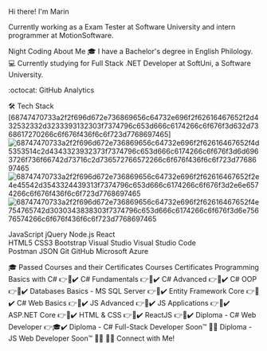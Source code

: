  Hi there! I'm Marin
 
Currently working as a Exam Tester at Software University and intern programmer at MotionSoftware.

Night Coding About Me
🎓  I have a Bachelor's degree in English Philology.
💻  Currently studying for Full Stack .NET Developer at SoftUni, a Software University.

:octocat:  GitHub Analytics
 

🛠  Tech Stack
 [68747470733a2f2f696d672e736869656c64732e696f2f62616467652f2d432532332d3233393132303f7374796c653d666c6174266c6f676f3d632d7368617270266c6f676f436f6c6f723d7768697465] ![68747470733a2f2f696d672e736869656c64732e696f2f62616467652f4d5353514c2d4343323932373f7374796c653d666c6174266c6f676f3d6d6963726f736f66742d73716c2d736572766572266c6f676f436f6c6f723d7768697465](https://user-images.githubusercontent.com/25013809/151027453-35f84f6f-8a97-4c08-8a33-c3d593685bd5.svg)
 ![68747470733a2f2f696d672e736869656c64732e696f2f62616467652f2e4e45542d3543324439313f7374796c653d666c6174266c6f676f3d2e6e6574266c6f676f436f6c6f723d7768697465](https://user-images.githubusercontent.com/25013809/151027562-7898a2e6-4c9c-422a-8561-e66bcaf7af8e.svg)
   ![68747470733a2f2f696d672e736869656c64732e696f2f62616467652f4e754765742d3030343838303f7374796c653d666c6174266c6f676f3d6e75676574266c6f676f436f6c6f723d7768697465](https://user-images.githubusercontent.com/25013809/151027584-8c845fb6-160b-4c4f-bd58-54c518e466d2.svg)

JavaScript  jQuery  Node.js  React  
HTML5  CSS3  Bootstrap 
Visual Studio  Visual Studio Code  
Postman  JSON Git  GitHub 
Microsoft Azure  

🎓  Passed Courses and their Certificates
Courses	Certificates
Programming Basics with C#	👉📜✔️
C# Fundamentals	👉📜✔️
C# Advanced	👉📜✔️
C# OOP	👉📜✔️
Databases Basics - MS SQL Server	👉📜✔️
Entity Framework Core	👉📜✔️
C# Web Basics	👉📜✔️
JS Advanced	👉📜✔️
JS Applications	👉📜✔️
ASP.NET Core	👉📜✔️
HTML & CSS	👉📜✔️
ReactJS	👉📜✔️
Diploma - C# Web Developer	👉🎓✔️
Diploma - C# Full-Stack Developer	Soon™ 👨‍💻
Diploma - JS Web Developer	Soon™ 👨‍💻
🤝🏻  Connect with Me!

   
